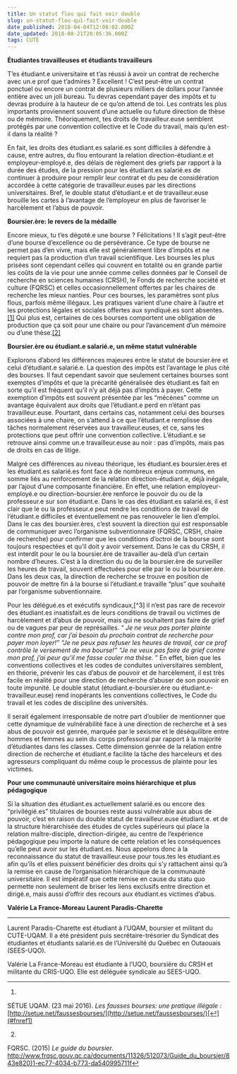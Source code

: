 ```yaml
---
title: Un statut flou qui fait voir double
slug: un-statut-flou-qui-fait-voir-double
date_published: 2018-04-04T12:08:02.000Z
date_updated: 2018-08-21T20:05:36.000Z
tags: CUTE
---
```


**Étudiantes travailleuses et étudiants travailleurs**

T’es étudiant.e universitaire et t’as réussi à avoir un contrat de recherche avec un.e prof que t’admires ? Excellent ! C’est peut-être un contrat ponctuel ou encore un contrat de plusieurs milliers de dollars pour l’année entière avec un joli bureau. Tu devras cependant payer des impôts et tu devras produire à la hauteur de ce qu’on attend de toi. Les contrats les plus importants proviennent souvent d’une actuelle ou future direction de thèse ou de mémoire. Théoriquement, tes droits de travailleur.euse semblent protégés par une convention collective et le Code du travail, mais qu’en est-il dans la réalité ?

En fait, les droits des étudiant.es salarié.es sont difficiles à défendre à cause, entre autres, du flou entourant la relation direction-étudiant.e et employeur-employé.e, des délais de règlement des griefs par rapport à la durée des études, de la pression pour les étudiant.es salarié.es de continuer à produire pour remplir leur contrat et du peu de considération accordée à cette catégorie de travailleur.euses par les directions universitaires. Bref, le double statut d’étudiant.e et de travailleur.euse brouille les cartes à l’avantage de l’employeur en plus de favoriser le harcèlement et l’abus de pouvoir.

**Boursier.ère: le revers de la médaille**

Encore mieux, tu t’es dégoté.e une bourse ? Félicitations ! Il s’agit peut-être d’une bourse d’excellence ou de persévérance. Ce type de bourse ne permet pas d’en vivre, mais elle est généralement libre d’impôts et ne requiert pas la production d’un travail scientifique. Les bourses les plus prisées sont cependant celles qui couvrent en totalité ou en grande partie les coûts de la vie pour une année comme celles données par le Conseil de recherche en sciences humaines (CRSH), le Fonds de recherche société et culture (FQRSC) et celles occasionnellement offertes par les chaires de recherche les mieux nanties. Pour ces bourses, les paramètres sont plus flous, parfois même illégaux. Les pratiques varient d’une chaire à l’autre et les protections légales et sociales offertes aux syndiqué.es sont absentes.[[1]](#fn1) Qui plus est, certaines de ces bourses comportent une obligation de production que ça soit pour une chaire ou pour l’avancement d’un mémoire ou d’une thèse.[[2]](#fn2)

**Boursier.ère ou étudiant.e salarié.e, un même statut vulnérable**

Explorons d’abord les différences majeures entre le statut de boursier.ère et celui d’étudiant.e salarié.e. La question des impôts est l’avantage le plus cité des bourses. Il faut cependant savoir que seulement certaines bourses sont exemptes d’impôts et que la précarité généralisée des étudiant.es fait en sorte qu’il est fréquent qu’il n’y ait déjà pas d’impôts à payer. Cette exemption d’impôts est souvent présentée par les “mécènes” comme un avantage équivalent aux droits que l’étudiant.e perd en n’étant pas travailleur.euse. Pourtant, dans certains cas, notamment celui des bourses associées à une chaire, on s’attend à ce que l’étudiant.e remplisse des tâches normalement réservées aux travailleur.euses, et ce, sans les protections que peut offrir une convention collective. L’étudiant.e se retrouve ainsi comme un.e travailleur.euse au noir : pas d’impôts, mais pas de droits en cas de litige.

Malgré ces différences au niveau théorique, les étudiant.es boursier.ères et les étudiant.es salarié.es font face à de nombreux enjeux communs, en somme liés au renforcement de la relation direction-étudiant.e, déjà inégale, par l’ajout d’une composante financière. En effet, une relation employeur-employé.e ou direction-boursier.ère renforce le pouvoir du ou de la professeur.e sur son étudiant.e. Dans le cas des étudiant.es salarié.es, il est clair que le ou la professeur.e peut rendre les conditions de travail de l’étudiant.e difficiles et éventuellement ne pas renouveler le lien d’emploi. Dans le cas des boursier.ères, c’est souvent la direction qui est responsable de communiquer avec l’organisme subventionnaire (FQRSC, CRSH, chaire de recherche) pour confirmer que les conditions d’octroi de la bourse sont toujours respectées et qu’il doit y avoir versement. Dans le cas du CRSH, il est interdit pour le ou la boursier.ère de travailler au-delà d’un certain nombre d’heures. C’est à la direction du ou de la boursier.ère de surveiller les heures de travail, souvent effectuées pour elle par le ou la boursier.ère. Dans les deux cas, la direction de recherche se trouve en position de pouvoir de mettre fin à la bourse si l’étudiant.e travaille “plus” que souhaité par l’organisme subventionnaire.

Pour les délégué.es et exécutifs syndicaux,[^3] il n’est pas rare de recevoir des étudiant.es insatisfait.es de leurs conditions de travail ou victimes de harcèlement et d’abus de pouvoir, mais qui ne souhaitent pas faire de grief ou de vagues par peur de représailles. “ *Je ne veux pas porter plainte contre mon prof, car j’ai besoin du prochain contrat de recherche pour payer mon loyer!” “Je ne peux pas refuser les heures de travail, car ce prof contrôle le versement de ma bourse!” “Je ne veux pas faire de grief contre mon prof, j’ai peur qu’il me fasse couler ma thèse.* ” En effet, bien que les conventions collectives et les codes de conduites universitaires semblent, en théorie, prévenir les cas d’abus de pouvoir et de harcèlement, il est très facile en réalité pour une direction de recherche d’abuser de son pouvoir en toute impunité. Le double statut (étudiant.e-boursier.ère ou étudiant.e-travailleur.euse) rend inopérants les conventions collectives, le Code du travail et les codes de discipline des universités.

Il serait également irresponsable de notre part d’oublier de mentionner que cette dynamique de vulnérabilité face à une direction de recherche et à ses abus de pouvoir est genrée, marquée par le sexisme et le déséquilibre entre hommes et femmes au sein du corps professoral par rapport à la majorité d’étudiantes dans les classes. Cette dimension genrée de la relation entre direction de recherche et étudiant.e facilite la tâche des harceleurs et des agresseurs compliquant du même coup le processus de plainte pour les victimes.

**Pour une communauté universitaire moins hiérarchique et plus pédagogique**

Si la situation des étudiant.es actuellement salarié.es ou encore des “privilégié.es” titulaires de bourses reste aussi vulnérable aux abus de pouvoir, c’est en raison du double statut de travailleur.euse étudiant.e. et de la structure hiérarchisée des études de cycles supérieurs qui place la relation maître-disciple, direction-dirigée, au centre de l’expérience pédagogique peu importe la nature de cette relation et les conséquences qu’elle peut avoir sur les étudiant.es. Nous appelons donc à la reconnaissance du statut de travailleur.euse pour tous.tes les étudiant.es afin qu’ils et elles puissent bénéficier des droits qui s’y rattachent ainsi qu’à la remise en cause de l’organisation hiérarchique de la communauté universitaire. Il est impératif que cette remise en cause du statu quo permette non seulement de briser les liens exclusifs entre direction et dirigé.e, mais aussi d’offrir des recours aux étudiant.es victimes d’abus.

**Valérie La France-Moreau**
**Laurent Paradis-Charette**

---

Laurent Paradis-Charette est étudiant à l’UQAM, boursier et militant du CUTE-UQAM. Il a été président puis secrétaire-trésorier du Syndicat des étudiantes et étudiants salarié.es de l’Université du Québec en Outaouais (SEES-UQO).

Valérie La France-Moreau est étudiante à l’UQO, boursière du CRSH et militante du CRIS-UQO. Elle est déléguée syndicale au SEES-UQO.

---

1. 
SÉTUE UQAM. (23 mai 2016). *Les fausses bourses: une pratique illégale :*[http://setue.net/faussesbourses/](http://setue.net/faussesbourses/)[↩︎](#fnref1)

2. 
FQRSC. (2015) *Le guide du boursier*.
[http://www.frqsc.gouv.qc.ca/documents/11326/512073/Guide_du_boursier/843e820)1-ec77-4034-b773-da540995711f](http://www.frqsc.gouv.qc.ca/documents/11326/512073/Guide_du_boursier/843e8201-ec77-4034-b773-da540995711f)[↩︎](#fnref2)
